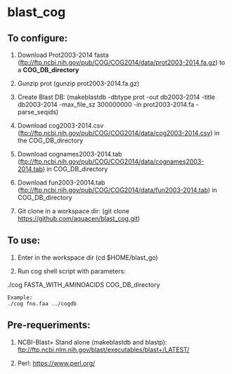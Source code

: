 # blast_cog

## To configure:

1. Download Prot2003-2014 fasta (ftp://ftp.ncbi.nih.gov/pub/COG/COG2014/data/prot2003-2014.fa.gz) to a **COG_DB_directory**

2. Gunzip prot (gunzip prot2003-2014.fa.gz)

3. Create Blast DB: (makeblastdb -dbtype prot -out db2003-2014 -title db2003-2014 -max_file_sz 300000000 -in prot2003-2014.fa -parse_seqids)

4. Download cog2003-2014.csv (ftp://ftp.ncbi.nih.gov/pub/COG/COG2014/data/cog2003-2014.csv) in the COG_DB_directory

5. Download cognames2003-2014.tab (ftp://ftp.ncbi.nih.gov/pub/COG/COG2014/data/cognames2003-2014.tab) in COG_DB_directory

6. Download fun2003-20014.tab (ftp://ftp.ncbi.nih.gov/pub/COG/COG2014/data/fun2003-2014.tab) in COG_DB_directory

7. Git clone in a workspace dir: (git clone https://github.com/aquacen/blast_cog.git)


## To use:

1. Enter in the workspace dir (cd $HOME/blast_go)

2. Run cog shell script with parameters:

./cog FASTA_WITH_AMINOACIDS COG_DB_directory

    Example:
    ./cog fno.faa ../cogdb


## Pre-requeriments:

1. NCBI-Blast+ Stand alone (makeblastdb and blastp): ftp://ftp.ncbi.nlm.nih.gov/blast/executables/blast+/LATEST/

2. Perl: https://www.perl.org/
